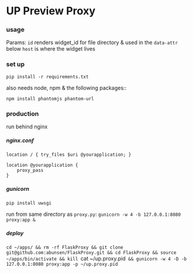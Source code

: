 # UP Preview Proxy

### usage

Params:
`id` renders widget_id for file directory & used in the `data-attr` below
`host` is where the widget lives

### set up

`pip install -r requirements.txt`

also needs node, npm & the following packages::

`npm install phantomjs phantom-url`

### production

run behind nginx 

##### nginx.conf


```
location / { try_files $uri @yourapplication; }

location @yourapplication {
    proxy_pass
}
```

##### gunicorn

`pip install uwsgi`

run from same directory as `proxy.py`: `gunicorn -w 4 -b 127.0.0.1:8080 proxy:app &`

##### deploy


`cd ~/apps/ && rm -rf FlaskProxy && git clone git@github.com:abunsen/FlaskProxy.git && cd FlaskProxy && source ~/apps/bin/activate && kill `cat ~/up.proxy.pid` && gunicorn -w 4 -D -b 127.0.0.1:8080 proxy:app -p ~/up.proxy.pid`


